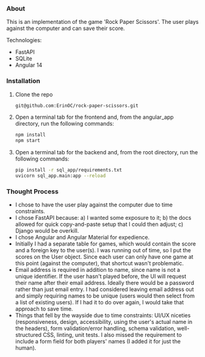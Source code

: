 ### About

This is an implementation of the game 'Rock Paper Scissors'. The user plays against the computer and can save their score.

Technologies:
- FastAPI
- SQLite
- Angular 14

### Installation

1. Clone the repo
   ```sh
   git@github.com:ErinOC/rock-paper-scissors.git
   ```
2. Open a terminal tab for the frontend and, from the angular_app directory, run the following commands:
   ```sh
   npm install
   npm start
   ```
2. Open a terminal tab for the backend and, from the root directory, run the following commands:
   ```sh
   pip install -r sql_app/requirements.txt
   uvicorn sql_app.main:app --reload
   ```

### Thought Process
- I chose to have the user play against the computer due to time constraints. 
- I chose FastAPI because: a) I wanted some exposure to it; b) the docs allowed for quick copy-and-paste setup that I could then adjust; c) Django would be overkill.
- I chose Angular and Angular Material for expedience.
- Initially I had a separate table for games, which would contain the score and a foreign key to the user(s). I was running out of time, so I put the scores on the User object. Since each user can only have one game at this point (against the computer), that shortcut wasn't problematic.
- Email address is required in addition to name, since name is not a unique identifier. If the user hasn't played before, the UI will request their name after their email address. Ideally there would be a password rather than just email entry. I had considered leaving email address out and simply requiring names to be unique (users would then select from a list of existing users). If I had it to do over again, I would take that approach to save time.
- Things that fell by the wayside due to time constraints: UI/UX niceties (responsiveness, design, accessibility, using the user's actual name in the headers), form validation/error handling, schema validation, well-structured CSS, linting, unit tests. I also missed the requirement to include a form field for both players' names (I added it for just the human).
